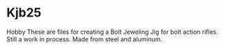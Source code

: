 # Kjb25
Hobby
These are files for creating a Bolt Jeweling Jig for bolt action rifles. Still a work in process. Made from steel and aluminum.
